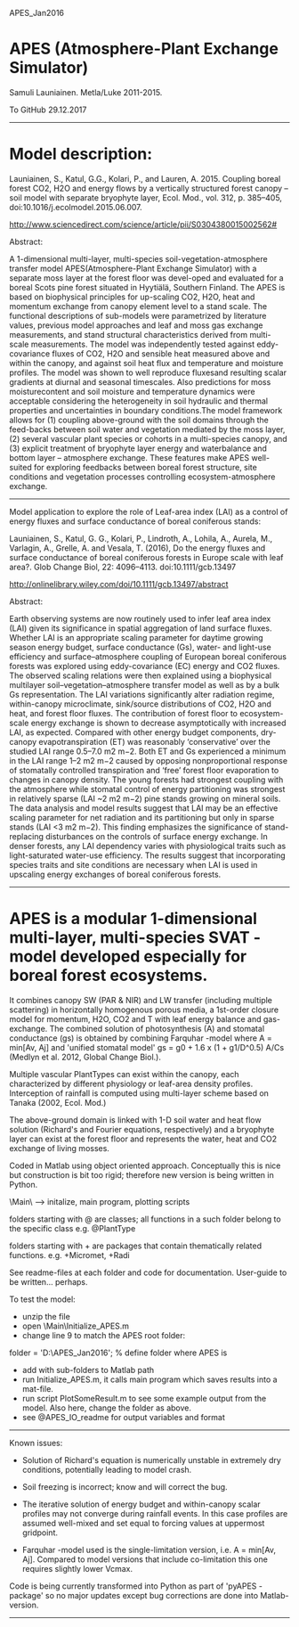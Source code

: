 APES_Jan2016

# APES (Atmosphere-Plant Exchange Simulator)

Samuli Launiainen. Metla/Luke 2011-2015.

To GitHub 29.12.2017

************************************************************************************************************************************
# Model description:

Launiainen, S., Katul, G.G., Kolari, P., and Lauren, A. 2015. Coupling boreal forest CO2, H2O and energy flows by 
a vertically structured forest canopy – soil model with separate bryophyte layer, 
Ecol. Mod., vol. 312,  p. 385–405, doi:10.1016/j.ecolmodel.2015.06.007.
 
http://www.sciencedirect.com/science/article/pii/S0304380015002562#

Abstract:

A 1-dimensional multi-layer, multi-species soil-vegetation-atmosphere transfer model APES(Atmosphere-Plant Exchange Simulator) with a separate moss layer at the forest floor was devel-oped and evaluated for a boreal Scots pine forest situated in Hyytiälä, Southern Finland. The APES is based on biophysical principles for up-scaling CO2, H2O, heat and momentum exchange from canopy element level to a stand scale. The functional descriptions of sub-models were parametrized by literature values, previous model approaches and leaf and moss gas exchange measurements, and stand structural characteristics derived from multi-scale measurements. The model was independently tested against eddy-covariance fluxes of CO2, H2O and sensible heat measured above and within the canopy, and against soil heat flux and temperature and moisture profiles. The model was shown to well reproduce fluxesand resulting scalar gradients at diurnal and seasonal timescales. Also predictions for moss moisturecontent and soil moisture and temperature dynamics were acceptable considering the heterogeneity in soil hydraulic and thermal properties and uncertainties in boundary conditions.The model framework allows for (1) coupling above-ground with the soil domains through the feed-backs between soil water and vegetation mediated by the moss layer, (2) several vascular plant species or cohorts in a multi-species canopy, and (3) explicit treatment of bryophyte layer energy and waterbalance and bottom layer – atmosphere exchange. These features make APES well-suited for exploring feedbacks between boreal forest structure, site conditions and vegetation processes controlling ecosystem-atmosphere exchange.

***********************************************************************************************************************************
Model application to explore the role of Leaf-area index (LAI) as a control of energy fluxes and surface conductance of boreal coniferous stands:

Launiainen, S., Katul, G. G., Kolari, P., Lindroth, A., Lohila, A., Aurela, M., Varlagin, A., Grelle, A. and Vesala, T. (2016), Do the energy fluxes and surface conductance of boreal coniferous forests in Europe scale with leaf area?. Glob Change Biol, 22: 4096–4113. doi:10.1111/gcb.13497

http://onlinelibrary.wiley.com/doi/10.1111/gcb.13497/abstract

Abstract:

Earth observing systems are now routinely used to infer leaf area index (LAI) given its significance in spatial aggregation of land surface fluxes. Whether LAI is an appropriate scaling parameter for daytime growing season energy budget, surface conductance (Gs), water- and light-use efficiency and surface–atmosphere coupling of European boreal coniferous forests was explored using eddy-covariance (EC) energy and CO2 fluxes. The observed scaling relations were then explained using a biophysical multilayer soil–vegetation–atmosphere transfer model as well as by a bulk Gs representation. The LAI variations significantly alter radiation regime, within-canopy microclimate, sink/source distributions of CO2, H2O and heat, and forest floor fluxes. The contribution of forest floor to ecosystem-scale energy exchange is shown to decrease asymptotically with increased LAI, as expected. Compared with other energy budget components, dry-canopy evapotranspiration (ET) was reasonably ‘conservative’ over the studied LAI range 0.5–7.0 m2 m−2. Both ET and Gs experienced a minimum in the LAI range 1–2 m2 m−2 caused by opposing nonproportional response of stomatally controlled transpiration and ‘free’ forest floor evaporation to changes in canopy density. The young forests had strongest coupling with the atmosphere while stomatal control of energy partitioning was strongest in relatively sparse (LAI ~2 m2 m−2) pine stands growing on mineral soils. The data analysis and model results suggest that LAI may be an effective scaling parameter for net radiation and its partitioning but only in sparse stands (LAI <3 m2 m−2). This finding emphasizes the significance of stand-replacing disturbances on the controls of surface energy exchange. In denser forests, any LAI dependency varies with physiological traits such as light-saturated water-use efficiency. The results suggest that incorporating species traits and site conditions are necessary when LAI is used in upscaling energy exchanges of boreal coniferous forests.
***********************************************************************************************************************************

# APES is a modular 1-dimensional multi-layer, multi-species SVAT -model developed especially for boreal forest ecosystems. 

It combines canopy SW (PAR & NIR) and LW transfer (including multiple scattering) in horizontally homogenous porous media, a 1st-order closure model for momentum, H2O, CO2 and T with leaf energy balance and gas-exchange. The combined solution of photosynthesis (A) and stomatal conductance (gs) is obtained by combining Farquhar -model where A = min[Av, Aj] and 'unified stomatal model' gs = g0 + 1.6 x (1 + g1/D^0.5) A/Cs (Medlyn et al. 2012, Global Change Biol.).

Multiple vascular PlantTypes can exist within the canopy, each characterized by different physiology or leaf-area density profiles.
Interception of rainfall is computed using multi-layer scheme based on Tanaka (2002, Ecol. Mod.)

The above-ground domain is linked with 1-D soil water and heat flow solution (Richard's and Fourier equations, respectively) and a bryophyte layer can exist at the forest floor and represents the water, heat and CO2 exchange of living mosses. 

Coded in Matlab using object oriented approach. Conceptually this is nice but construction is bit too rigid; therefore new version is being written in Python.

\Main\ --> initalize, main program, plotting scripts

folders starting with @ are classes; all functions in a such folder belong to the specific class
e.g. @PlantType 

folders starting with + are packages that contain thematically related functions.
e.g. +Micromet, +Radi

See readme-files at each folder and code for documentation. User-guide to be written... perhaps. 

To test the model: 
* unzip the file 
* open \Main\Initialize_APES.m 
* change line 9 to match the APES root folder: 

folder = 'D:\APES_Jan2016\'; % define folder where APES is
* add with sub-folders to Matlab path
* run Initialize_APES.m, it calls main program which saves results into a mat-file.
* run script PlotSomeResult.m to see some example output from the model. Also here, change the folder as above.
* see @APES_IO_readme for output variables and format

**************
Known issues:

* Solution of Richard's equation is numerically unstable in extremely dry conditions, potentially leading to model crash.
* Soil freezing is incorrect; know and will correct the bug.
* The iterative solution of energy budget and within-canopy scalar profiles may not converge during rainfall events. In this case profiles are assumed well-mixed and set equal to forcing values at uppermost gridpoint.

* Farquhar -model used is the single-limitation version, i.e. A = min[Av, Aj]. Compared to model versions that include co-limitation this one requires slightly lower Vcmax.

Code is being currently transformed into Python as part of 'pyAPES -package' so no major updates except bug corrections are done into Matlab-version.

**************


